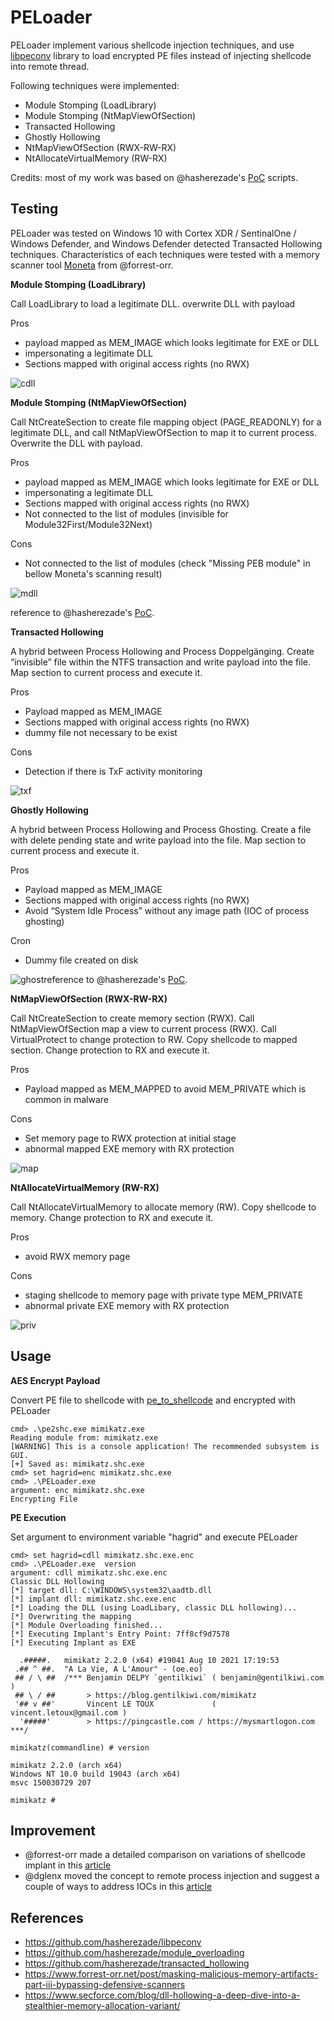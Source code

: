 # PELoader
PELoader implement various shellcode injection techniques, and use [libpeconv](https://github.com/hasherezade/libpeconv) library to load encrypted PE files instead of injecting shellcode into remote thread.

Following techniques were implemented:

- Module Stomping (LoadLibrary)
- Module Stomping (NtMapViewOfSection)
- Transacted Hollowing
- Ghostly Hollowing
- NtMapViewOfSection (RWX-RW-RX)
- NtAllocateVirtualMemory (RW-RX)

Credits: most of my work was based on @hasherezade's [PoC](https://github.com/hasherezade/) scripts.

## Testing

PELoader was tested on Windows 10 with Cortex XDR / SentinalOne / Windows Defender, and Windows Defender detected Transacted Hollowing techniques. Characteristics of each techniques were tested with a memory scanner tool [Moneta](https://github.com/forrest-orr/moneta) from @forrest-orr.

**Module Stomping (LoadLibrary)**

Call LoadLibrary to load a legitimate DLL. overwrite DLL with payload

Pros

- payload mapped as MEM_IMAGE which looks legitimate for EXE or DLL
- impersonating a legitimate DLL
- Sections mapped with original access rights (no RWX)

![cdll](img/cdll.PNG)



**Module Stomping (NtMapViewOfSection)**

Call NtCreateSection to create file mapping object (PAGE_READONLY) for a legitimate DLL, and call NtMapViewOfSection to map it to current process. Overwrite the DLL with payload.

Pros

- payload mapped as MEM_IMAGE which looks legitimate for EXE or DLL
- impersonating a legitimate DLL
- Sections mapped with original access rights (no RWX)
- Not connected to the list of modules (invisible for Module32First/Module32Next)

Cons

- Not connected to the list of modules (check "Missing PEB module" in bellow Moneta's scanning result)

![mdll](img/mdll.PNG)

reference to @hasherezade's [PoC](https://github.com/hasherezade/module_overloading).



**Transacted Hollowing**

A hybrid between Process Hollowing and Process Doppelgänging. Create “invisible” file within the NTFS transaction and write payload into the file. Map section to current process and execute it.

Pros

- Payload mapped as MEM_IMAGE
- Sections mapped with original access rights (no RWX)
- dummy file not necessary to be exist

Cons

- Detection if there is TxF activity monitoring

![txf](img/txf.PNG)



**Ghostly Hollowing**

A hybrid between Process Hollowing and Process Ghosting. Create a file with delete pending state and write payload into the file. Map section to current process and execute it.

Pros

- Payload mapped as MEM_IMAGE
- Sections mapped with original access rights (no RWX)
- Avoid “System Idle Process” without any image path (IOC of process ghosting)

Cron

- Dummy file created on disk

![ghost](img/ghost.PNG)reference to @hasherezade's [PoC](https://github.com/hasherezade/transacted_hollowing).



**NtMapViewOfSection (RWX-RW-RX)**

Call NtCreateSection to create memory section (RWX). Call NtMapViewOfSection  map a view to current process (RWX). Call VirtualProtect to change protection to RW. Copy shellcode to mapped section. Change protection to RX and execute it.

Pros

- Payload mapped as MEM_MAPPED to avoid MEM_PRIVATE which is common in malware

Cons

- Set memory page to RWX protection at initial stage
- abnormal mapped EXE memory with RX protection

![map](img/map.PNG)



**NtAllocateVirtualMemory (RW-RX)**

Call NtAllocateVirtualMemory to allocate memory (RW). Copy shellcode to memory. Change protection to  RX and execute it.

Pros

- avoid RWX memory page

Cons

- staging shellcode to memory page with private type MEM_PRIVATE
- abnormal private EXE memory with RX protection

![priv](img/priv.PNG)



## Usage

**AES Encrypt Payload**

Convert PE file to shellcode with [pe_to_shellcode](https://github.com/hasherezade/pe_to_shellcode) and encrypted with PELoader

```
cmd> .\pe2shc.exe mimikatz.exe
Reading module from: mimikatz.exe
[WARNING] This is a console application! The recommended subsystem is GUI.
[+] Saved as: mimikatz.shc.exe
cmd> set hagrid=enc mimikatz.shc.exe
cmd> .\PELoader.exe
argument: enc mimikatz.shc.exe
Encrypting File
```

**PE Execution**

Set argument to environment variable "hagrid" and execute PELoader

```
cmd> set hagrid=cdll mimikatz.shc.exe.enc
cmd> .\PELoader.exe  version
argument: cdll mimikatz.shc.exe.enc
Classic DLL Hollowing
[*] target dll: C:\WINDOWS\system32\aadtb.dll
[*] implant dll: mimikatz.shc.exe.enc
[*] Loading the DLL (using LoadLibary, classic DLL hollowing)...
[*] Overwriting the mapping
[*] Module Overloading finished...
[*] Executing Implant's Entry Point: 7ff8cf9d7578
[*] Executing Implant as EXE

  .#####.   mimikatz 2.2.0 (x64) #19041 Aug 10 2021 17:19:53
 .## ^ ##.  "A La Vie, A L'Amour" - (oe.eo)
 ## / \ ##  /*** Benjamin DELPY `gentilkiwi` ( benjamin@gentilkiwi.com )
 ## \ / ##       > https://blog.gentilkiwi.com/mimikatz
 '## v ##'       Vincent LE TOUX             ( vincent.letoux@gmail.com )
  '#####'        > https://pingcastle.com / https://mysmartlogon.com ***/

mimikatz(commandline) # version

mimikatz 2.2.0 (arch x64)
Windows NT 10.0 build 19043 (arch x64)
msvc 150030729 207

mimikatz #
```



## Improvement

- @forrest-orr made a detailed comparison on variations of shellcode implant in this [article](https://www.forrest-orr.net/post/masking-malicious-memory-artifacts-part-iii-bypassing-defensive-scanners)
- @dglenx moved the concept to remote process injection and suggest a couple of ways to address IOCs in this [article](https://www.secforce.com/blog/dll-hollowing-a-deep-dive-into-a-stealthier-memory-allocation-variant/) 



## References

* https://github.com/hasherezade/libpeconv
* https://github.com/hasherezade/module_overloading
* https://github.com/hasherezade/transacted_hollowing
* https://www.forrest-orr.net/post/masking-malicious-memory-artifacts-part-iii-bypassing-defensive-scanners
* https://www.secforce.com/blog/dll-hollowing-a-deep-dive-into-a-stealthier-memory-allocation-variant/



